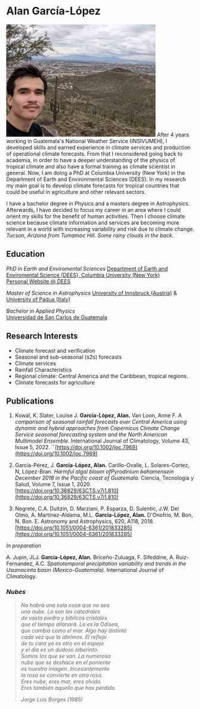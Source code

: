 # Alan García-López

<!-- [Photo](photo-desert.jpg) -->
<img src="photo-desert.jpg" alt="Tucson, Arizona from Tumamoc Hill. Some rainy clouds in the back. 
n" width="400"/> 
After 4 years working in Guatemala's National Weather Service (INSIVUMEH), I developed skills and earned experience in climate services and production of operational climate forecasts. From that I reconsidered going back to academia, in order to have a deeper understanding of the physics of tropical climate and also have a formal training as climate scientist in general. Now, I am doing a PhD at Columbia University (New York) in the Department of Earth and Environmental Sciences (DEES). In my research my main goal is to develop climate forecasts for tropical countries that could be useful in agriculture and other relevant sectors.

I have a bachelor degree in Physics and a masters degree in Astrophysics. Afterwards, I have decided to focus my career in an area where I could orient my skills for the benefit of human activities. Then I choose climate science because climate information and services are becoming more relevant in a world with increasing variability and risk due to climate change. 
_Tucson, Arizona from Tumamoc Hill. Some rainy clouds in the back._

## Education

 _PhD in Earth and Enviromental Sciences_
[Department of Earth and Enviromental Science (DEES), Columbia University (New York)](https://eesc.columbia.edu/)   
[Personal Website @ DEES](https://eesc.columbia.edu/content/alan-andres-garcia-lopez)

 _Master of Science in Astrophysics_
[University of Innsbruck (Austria)](https://www.uibk.ac.at/en/) & [University of Padua (Italy)](https://www.unipd.it/en/)
    
 _Bachelor in Applied Physics_    
[Universidad de San Carlos de Guatemala](https://www.usac.edu.gt)

   

## Research Interests

* Climate forecast and verification
* Seasonal and sub-seasonal (s2s) forecasts
* Climate services 
* Rainfall Characteristics
* Regional climate: Central America and the Caribbean, tropical regions.
* Climate forecasts for agriculture

## Publications

1. Kowal, K. Slater, Louise J. __García-López, Alan.__ Van Loon, Anne F.  _A comparison of seasonal rainfall forecasts over Central America using dynamic and hybrid approaches from Copernicus Climate Change Service seasonal forecasting system and the North American Multimodel Ensemble._ International Journal of Climatology, Volume 43, Issue 5, 2022. ΅[https://doi.org/10.1002/joc.7969](https://doi.org/10.1002/joc.7969)

2. García-Pérez, J. __García-López, Alan.__ Carillo-Ovalle, L. Solares-Cortez, N, López-Bran. _Harmful algal bloom ofPyrodinium bahamensein December 2018 in the Pacific coast of Guatemala._ Ciencia, Tecnología y Salud, Volume 7, Issue 1, 2020. [https://doi.org/10.36829/63CTS.v7i1.810](https://doi.org/10.36829/63CTS.v7i1.810)

3. Negrete, C.A. Dultzin, D. Marziani, P. Esparza, D. Sulentic, J.W. Del Olmo, A. Martínez-Aldama, M.L. __García-López, Alan.__ D'Onofrio, M. Bon, N. Bon. E. Astronomy and Astrophysics, 620, A118, 2018. [https://doi.org/10.1051/0004-6361/201833285](https://doi.org/10.1051/0004-6361/201833285)

_In preparation_

A. Jupin, JLJ. __García-López, Alan.__ Briceño-Zuluaga, F. Sifeddine, A. Ruiz-Fernandez, A.C. _Spatiotemporal precipitation variability and trends in the Usumacinta basin (Mexico-Guatemala)._ International Journal of Climatology.   


###
### *Nubes* 
> *No habrá una sola cosa que no sea <br/>
> una nube. Lo son las catedrales<br/>
> de vasta piedra y biblícos cristales<br/>
> que el tiempo allanará. Lo es la Odisea,<br/>
> que cambia como el mar. Algo hay distinto <br/>
> cada vez que la abrimos. El reflejo<br/>
> de tu cara ya es otro en el espejo<br/>
> y el día es un dudoso laberinto. <br/>
> Somos los que se van. La numerosa<br/>
nube que se deshace en el poniente<br/>
>es nuestra imagen. Incesantemente <br/>
>la rosa se convierte en otra rosa.<br/>
>Eres nube, eres mar, eres olvido.<br/>
>Eres también aquello que has perdido.<br/>*
>
> <cite> Jorge Luis Borges (1985) </cite>
